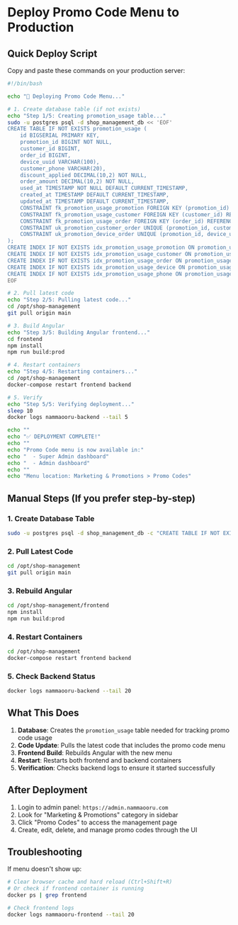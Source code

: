 # Deploy Promo Code Menu to Production

## Quick Deploy Script

Copy and paste these commands on your production server:

```bash
#!/bin/bash

echo "🚀 Deploying Promo Code Menu..."

# 1. Create database table (if not exists)
echo "Step 1/5: Creating promotion_usage table..."
sudo -u postgres psql -d shop_management_db << 'EOF'
CREATE TABLE IF NOT EXISTS promotion_usage (
    id BIGSERIAL PRIMARY KEY,
    promotion_id BIGINT NOT NULL,
    customer_id BIGINT,
    order_id BIGINT,
    device_uuid VARCHAR(100),
    customer_phone VARCHAR(20),
    discount_applied DECIMAL(10,2) NOT NULL,
    order_amount DECIMAL(10,2) NOT NULL,
    used_at TIMESTAMP NOT NULL DEFAULT CURRENT_TIMESTAMP,
    created_at TIMESTAMP DEFAULT CURRENT_TIMESTAMP,
    updated_at TIMESTAMP DEFAULT CURRENT_TIMESTAMP,
    CONSTRAINT fk_promotion_usage_promotion FOREIGN KEY (promotion_id) REFERENCES promotions(id) ON DELETE CASCADE,
    CONSTRAINT fk_promotion_usage_customer FOREIGN KEY (customer_id) REFERENCES customers(id) ON DELETE SET NULL,
    CONSTRAINT fk_promotion_usage_order FOREIGN KEY (order_id) REFERENCES orders(id) ON DELETE CASCADE,
    CONSTRAINT uk_promotion_customer_order UNIQUE (promotion_id, customer_id, order_id),
    CONSTRAINT uk_promotion_device_order UNIQUE (promotion_id, device_uuid, order_id)
);
CREATE INDEX IF NOT EXISTS idx_promotion_usage_promotion ON promotion_usage(promotion_id);
CREATE INDEX IF NOT EXISTS idx_promotion_usage_customer ON promotion_usage(customer_id);
CREATE INDEX IF NOT EXISTS idx_promotion_usage_order ON promotion_usage(order_id);
CREATE INDEX IF NOT EXISTS idx_promotion_usage_device ON promotion_usage(device_uuid);
CREATE INDEX IF NOT EXISTS idx_promotion_usage_phone ON promotion_usage(customer_phone);
EOF

# 2. Pull latest code
echo "Step 2/5: Pulling latest code..."
cd /opt/shop-management
git pull origin main

# 3. Build Angular
echo "Step 3/5: Building Angular frontend..."
cd frontend
npm install
npm run build:prod

# 4. Restart containers
echo "Step 4/5: Restarting containers..."
cd /opt/shop-management
docker-compose restart frontend backend

# 5. Verify
echo "Step 5/5: Verifying deployment..."
sleep 10
docker logs nammaooru-backend --tail 5

echo ""
echo "✅ DEPLOYMENT COMPLETE!"
echo ""
echo "Promo Code menu is now available in:"
echo "  - Super Admin dashboard"
echo "  - Admin dashboard"
echo ""
echo "Menu location: Marketing & Promotions > Promo Codes"
```

## Manual Steps (If you prefer step-by-step)

### 1. Create Database Table
```bash
sudo -u postgres psql -d shop_management_db -c "CREATE TABLE IF NOT EXISTS promotion_usage (id BIGSERIAL PRIMARY KEY, promotion_id BIGINT NOT NULL, customer_id BIGINT, order_id BIGINT, device_uuid VARCHAR(100), customer_phone VARCHAR(20), discount_applied DECIMAL(10,2) NOT NULL, order_amount DECIMAL(10,2) NOT NULL, used_at TIMESTAMP NOT NULL DEFAULT CURRENT_TIMESTAMP, created_at TIMESTAMP DEFAULT CURRENT_TIMESTAMP, updated_at TIMESTAMP DEFAULT CURRENT_TIMESTAMP, CONSTRAINT fk_promotion_usage_promotion FOREIGN KEY (promotion_id) REFERENCES promotions(id) ON DELETE CASCADE, CONSTRAINT fk_promotion_usage_customer FOREIGN KEY (customer_id) REFERENCES customers(id) ON DELETE SET NULL, CONSTRAINT fk_promotion_usage_order FOREIGN KEY (order_id) REFERENCES orders(id) ON DELETE CASCADE, CONSTRAINT uk_promotion_customer_order UNIQUE (promotion_id, customer_id, order_id), CONSTRAINT uk_promotion_device_order UNIQUE (promotion_id, device_uuid, order_id)); CREATE INDEX IF NOT EXISTS idx_promotion_usage_promotion ON promotion_usage(promotion_id); CREATE INDEX IF NOT EXISTS idx_promotion_usage_customer ON promotion_usage(customer_id); CREATE INDEX IF NOT EXISTS idx_promotion_usage_order ON promotion_usage(order_id); CREATE INDEX IF NOT EXISTS idx_promotion_usage_device ON promotion_usage(device_uuid); CREATE INDEX IF NOT EXISTS idx_promotion_usage_phone ON promotion_usage(customer_phone);"
```

### 2. Pull Latest Code
```bash
cd /opt/shop-management
git pull origin main
```

### 3. Rebuild Angular
```bash
cd /opt/shop-management/frontend
npm install
npm run build:prod
```

### 4. Restart Containers
```bash
cd /opt/shop-management
docker-compose restart frontend backend
```

### 5. Check Backend Status
```bash
docker logs nammaooru-backend --tail 20
```

## What This Does

1. **Database**: Creates the `promotion_usage` table needed for tracking promo code usage
2. **Code Update**: Pulls the latest code that includes the promo code menu
3. **Frontend Build**: Rebuilds Angular with the new menu
4. **Restart**: Restarts both frontend and backend containers
5. **Verification**: Checks backend logs to ensure it started successfully

## After Deployment

1. Login to admin panel: `https://admin.nammaooru.com`
2. Look for "Marketing & Promotions" category in sidebar
3. Click "Promo Codes" to access the management page
4. Create, edit, delete, and manage promo codes through the UI

## Troubleshooting

If menu doesn't show up:
```bash
# Clear browser cache and hard reload (Ctrl+Shift+R)
# Or check if frontend container is running
docker ps | grep frontend

# Check frontend logs
docker logs nammaooru-frontend --tail 20
```
